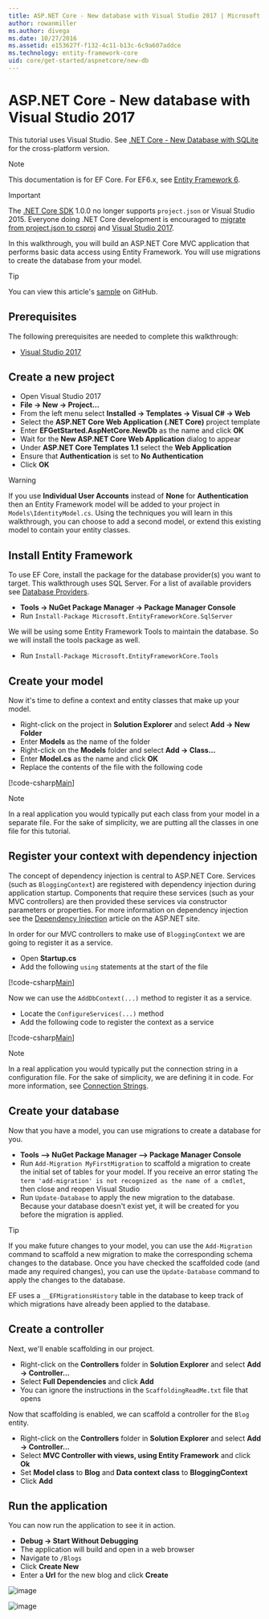 ```yaml
---
title: ASP.NET Core - New database with Visual Studio 2017 | Microsoft Docs
author: rowanmiller
ms.author: divega
ms.date: 10/27/2016
ms.assetid: e153627f-f132-4c11-b13c-6c9a607addce
ms.technology: entity-framework-core
uid: core/get-started/aspnetcore/new-db
---
```


# ASP.NET Core - New database with Visual Studio 2017

This tutorial uses Visual Studio. See [.NET Core - New Database with SQLite](xref:core/get-started/netcore/new-db-sqlite) for the cross-platform version.

> [!NOTE]
> This documentation is for EF Core. For EF6.x, see [Entity Framework 6](../../../ef6/index.md).

> [!IMPORTANT]
> The [.NET Core SDK](https://www.microsoft.com/net/download/core) 1.0.0 no longer supports `project.json` or Visual Studio 2015. Everyone doing .NET Core development is encouraged to [migrate from project.json to csproj](https://docs.microsoft.com/dotnet/articles/core/migration/) and [Visual Studio 2017](https://www.visualstudio.com/downloads/).

In this walkthrough, you will build an ASP.NET Core MVC application that performs basic data access using Entity Framework. You will use migrations to create the database from your model.

> [!TIP]
> You can view this article's [sample](https://github.com/aspnet/EntityFramework.Docs/tree/master/samples/core/GetStarted/AspNetCore/EFGetStarted.AspNetCore.NewDb) on GitHub.

## Prerequisites

The following prerequisites are needed to complete this walkthrough:
* [Visual Studio 2017](https://www.visualstudio.com/downloads/)

## Create a new project

* Open Visual Studio 2017
* **File -> New -> Project...**
* From the left menu select **Installed -> Templates -> Visual C# -> Web**
* Select the **ASP.NET Core Web Application (.NET Core)** project template
* Enter **EFGetStarted.AspNetCore.NewDb** as the name and click **OK**
* Wait for the **New ASP.NET Core Web Application** dialog to appear
* Under **ASP.NET Core Templates 1.1** select the **Web Application**
* Ensure that **Authentication** is set to **No Authentication**
* Click **OK**

> [!WARNING]
> If you use **Individual User Accounts** instead of **None** for **Authentication** then an Entity Framework model will be added to your project in `Models\IdentityModel.cs`. Using the techniques you will learn in this walkthrough, you can choose to add a second model, or extend this existing model to contain your entity classes.

## Install Entity Framework

To use EF Core, install the package for the database provider(s) you want to target. This walkthrough uses SQL Server. For a list of available providers see [Database Providers](../../providers/index.md).

* **Tools -> NuGet Package Manager -> Package Manager Console**
* Run `Install-Package Microsoft.EntityFrameworkCore.SqlServer`

We will be using some Entity Framework Tools to maintain the database. So we will install the tools package as well.

* Run `Install-Package Microsoft.EntityFrameworkCore.Tools`

## Create your model

Now it's time to define a context and entity classes that make up your model.

* Right-click on the project in **Solution Explorer** and select **Add -> New Folder**
* Enter **Models** as the name of the folder
* Right-click on the **Models** folder and select **Add -> Class...**
* Enter **Model.cs** as the name and click **OK**
* Replace the contents of the file with the following code

[!code-csharp[Main](../../../../samples/core/GetStarted/AspNetCore/EFGetStarted.AspNetCore.NewDb/Models/Model.cs)]

> [!NOTE]
> In a real application you would typically put each class from your model in a separate file. For the sake of simplicity, we are putting all the classes in one file for this tutorial.

## Register your context with dependency injection

The concept of dependency injection is central to ASP.NET Core. Services (such as `BloggingContext`) are registered with dependency injection during application startup. Components that require these services (such as your MVC controllers) are then provided these services via constructor parameters or properties. For more information on dependency injection see the [Dependency Injection](http://docs.asp.net/en/latest/fundamentals/dependency-injection.html) article on the ASP.NET site.

In order for our MVC controllers to make use of `BloggingContext` we are going to register it as a service.

* Open **Startup.cs**
* Add the following `using` statements at the start of the file

[!code-csharp[Main](../../../../samples/core/GetStarted/AspNetCore/EFGetStarted.AspNetCore.NewDb/Startup.cs#AddedUsings)]

Now we can use the `AddDbContext(...)` method to register it as a service.
* Locate the `ConfigureServices(...)` method
* Add the following code to register the context as a service

[!code-csharp[Main](../../../../samples/core/GetStarted/AspNetCore/EFGetStarted.AspNetCore.NewDb/Startup.cs?name=ConfigureServices&highlight=7-8)]

> [!NOTE]
> In a real application you would typically put the connection string in a configuration file. For the sake of simplicity, we are defining it in code. For more information, see [Connection Strings](../../miscellaneous/connection-strings.md).

## Create your database

Now that you have a model, you can use migrations to create a database for you.

* **Tools –> NuGet Package Manager –> Package Manager Console**
* Run `Add-Migration MyFirstMigration` to scaffold a migration to create the initial set of tables for your model. If you receive an error stating `The term 'add-migration' is not recognized as the name of a cmdlet`, then close and reopen Visual Studio
* Run `Update-Database` to apply the new migration to the database. Because your database doesn't exist yet, it will be created for you before the migration is applied.

> [!TIP]
> If you make future changes to your model, you can use the `Add-Migration` command to scaffold a new migration to make the corresponding schema changes to the database. Once you have checked the scaffolded code (and made any required changes), you can use the `Update-Database` command to apply the changes to the database.
>
>EF uses a `__EFMigrationsHistory` table in the database to keep track of which migrations have already been applied to the database.

## Create a controller

Next, we'll enable scaffolding in our project.

* Right-click on the **Controllers** folder in **Solution Explorer** and select **Add -> Controller...**
* Select **Full Dependencies** and click **Add**
* You can ignore the instructions in the `ScaffoldingReadMe.txt` file that opens

Now that scaffolding is enabled, we can scaffold a controller for the `Blog` entity.

* Right-click on the **Controllers** folder in **Solution Explorer** and select **Add -> Controller...**
* Select **MVC Controller with views, using Entity Framework** and click **Ok**
* Set **Model class** to **Blog** and **Data context class** to **BloggingContext**
* Click **Add**

## Run the application

You can now run the application to see it in action.

* **Debug -> Start Without Debugging**
* The application will build and open in a web browser
* Navigate to `/Blogs`
* Click **Create New**
* Enter a **Url** for the new blog and click **Create**

![image](_static/create.png)

![image](_static/index-new-db.png)
